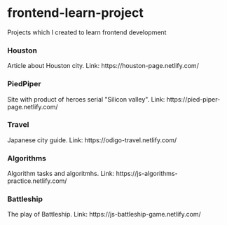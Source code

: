 # frontend-learn-project

Projects which I created to learn frontend development

<h3>Houston</h3>
Article about Houston city.
Link: https://houston-page.netlify.com/

<h3>PiedPiper</h3>
Site with product of heroes serial "Silicon valley".
Link: https://pied-piper-page.netlify.com/

<h3>Travel</h3>
Japanese city guide.
Link: https://odigo-travel.netlify.com/

<h3>Algorithms</h3>
Algorithm tasks and algoritmhs.
Link: https://js-algorithms-practice.netlify.com/

<h3>Battleship</h3>
The play of Battleship.
Link: https://js-battleship-game.netlify.com/
